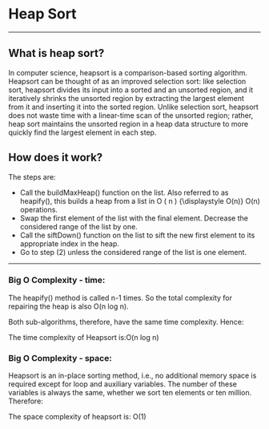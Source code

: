 # Heap Sort

---

## What is heap sort?

In computer science, heapsort is a comparison-based sorting algorithm. Heapsort can be thought of as an improved selection sort: like selection sort, heapsort divides its input into a sorted and an unsorted region, and it iteratively shrinks the unsorted region by extracting the largest element from it and inserting it into the sorted region. Unlike selection sort, heapsort does not waste time with a linear-time scan of the unsorted region; rather, heap sort maintains the unsorted region in a heap data structure to more quickly find the largest element in each step.

## How does it work?

The steps are:

- Call the buildMaxHeap() function on the list. Also referred to as heapify(), this builds a heap from a list in O ( n ) {\displaystyle O(n)} O(n) operations.
- Swap the first element of the list with the final element. Decrease the considered range of the list by one.
- Call the siftDown() function on the list to sift the new first element to its appropriate index in the heap.
- Go to step (2) unless the considered range of the list is one element.

---

### Big O Complexity - time:

The heapify() method is called n-1 times. So the total complexity for repairing the heap is also O(n log n).

Both sub-algorithms, therefore, have the same time complexity. Hence:

The time complexity of Heapsort is:O(n log n)

### Big O Complexity - space:

Heapsort is an in-place sorting method, i.e., no additional memory space is required except for loop and auxiliary variables. The number of these variables is always the same, whether we sort ten elements or ten million. Therefore:

The space complexity of heapsort is: O(1)
